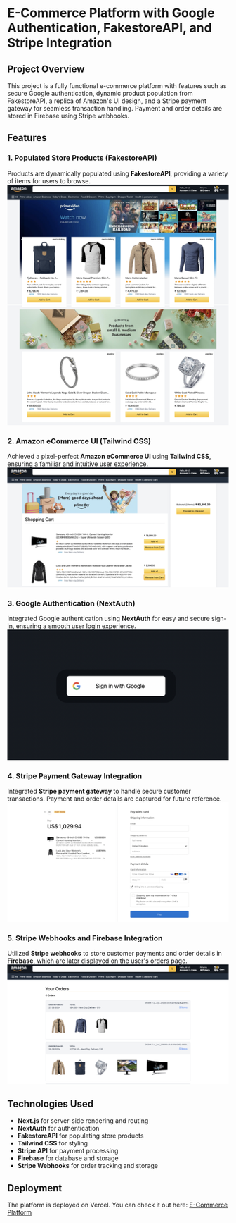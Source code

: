 
# E-Commerce Platform with Google Authentication, FakestoreAPI, and Stripe Integration

## Project Overview

This project is a fully functional e-commerce platform with features such as secure Google authentication, dynamic product population from FakestoreAPI, a replica of Amazon's UI design, and a Stripe payment gateway for seamless transaction handling. Payment and order details are stored in Firebase using Stripe webhooks.

## Features

### 1. **Populated Store Products (FakestoreAPI)**
Products are dynamically populated using **FakestoreAPI**, providing a variety of items for users to browse.
![Store Products](./HomePage.png)
 ![Store Products](./homepage2.png)


### 2. **Amazon eCommerce UI (Tailwind CSS)**
Achieved a pixel-perfect **Amazon eCommerce UI** using **Tailwind CSS**, ensuring a familiar and intuitive user experience.
![Amazon UI Design](./cart.png)

### 3. **Google Authentication (NextAuth)**
Integrated Google authentication using **NextAuth** for easy and secure sign-in, ensuring a smooth user login experience.
![Google Authentication](./googleauth.png)


### 4. **Stripe Payment Gateway Integration**
Integrated **Stripe payment gateway** to handle secure customer transactions. Payment and order details are captured for future reference.
![Stripe Integration](./stripe.png)

### 5. **Stripe Webhooks and Firebase Integration**
Utilized **Stripe webhooks** to store customer payments and order details in **Firebase**, which are later displayed on the user's orders page.
![Order and Payment Details](./orders.png)

## Technologies Used
- **Next.js** for server-side rendering and routing
- **NextAuth** for authentication
- **FakestoreAPI** for populating store products
- **Tailwind CSS** for styling
- **Stripe API** for payment processing
- **Firebase** for database and storage
- **Stripe Webhooks** for order tracking and storage

## Deployment
The platform is deployed on Vercel. You can check it out here: [E-Commerce Platform](https://my-amazon-iota-ten.vercel.app)
